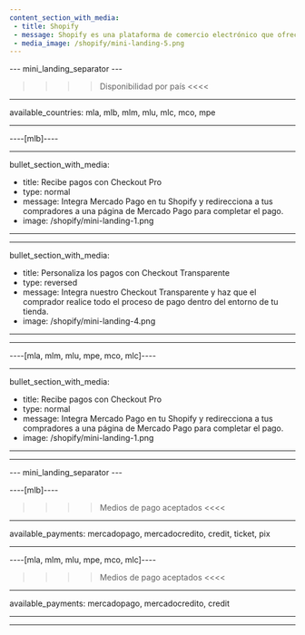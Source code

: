 ```yaml
---
content_section_with_media: 
 - title: Shopify
 - message: Shopify es una plataforma de comercio electrónico que ofrece todas las funciones que necesitas para vender online.
 - media_image: /shopify/mini-landing-5.png
---
```


--- mini_landing_separator ---

>>>> Disponibilidad por país <<<<
---
available_countries: mla, mlb, mlm, mlu, mlc, mco, mpe

---

----[mlb]----

---
bullet_section_with_media: 
 - title: Recibe pagos con Checkout Pro
 - type: normal
 - message: Integra Mercado Pago en tu Shopify y redirecciona a tus compradores a una página de Mercado Pago para completar el pago.
 - image: /shopify/mini-landing-1.png
---

---
bullet_section_with_media: 
 - title: Personaliza los pagos con Checkout Transparente
 - type: reversed
 - message: Integra nuestro Checkout Transparente y haz que el comprador realice todo el proceso de pago dentro del entorno de tu tienda.
 - image: /shopify/mini-landing-4.png
---

------------

----[mla, mlm, mlu, mpe, mco, mlc]----

---
bullet_section_with_media: 
 - title: Recibe pagos con Checkout Pro
 - type: normal
 - message: Integra Mercado Pago en tu Shopify y redirecciona a tus compradores a una página de Mercado Pago para completar el pago.
 - image: /shopify/mini-landing-1.png
---

------------

--- mini_landing_separator ---

----[mlb]----

>>>> Medios de pago aceptados <<<<
---
available_payments: mercadopago, mercadocredito, credit, ticket, pix

------------

----[mla, mlm, mlu, mpe, mco, mlc]----

>>>> Medios de pago aceptados <<<<
---
available_payments: mercadopago, mercadocredito, credit

------------

---